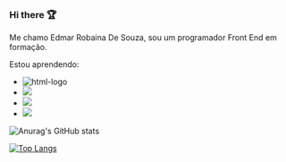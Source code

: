 ### Hi there :trophy:

Me chamo Edmar Robaina De Souza, sou um programador Front End em formação.

Estou aprendendo:

- <img src="https://img.shields.io/badge/HTML-239120?style=for-the-badge&logo=html5&logoColor=white" alt="html-logo">
- <img src="https://img.shields.io/badge/CSS-239120?&style=for-the-badge&logo=css3&logoColor=white">
- <img src="https://img.shields.io/badge/JavaScript-F7DF1E?style=for-the-badge&logo=javascript&logoColor=black">
- <img src="https://img.shields.io/badge/React-20232A?style=for-the-badge&logo=react&logoColor=61DAFB">


![Anurag's GitHub stats](https://github-readme-stats.vercel.app/api?username=edmarrobaina07&show_icons=true&bg_color=00000000)


[![Top Langs](https://github-readme-stats.vercel.app/api/top-langs/?username=edmarrobaina07)](https://github.com/anuraghazra/github-readme-stats)
